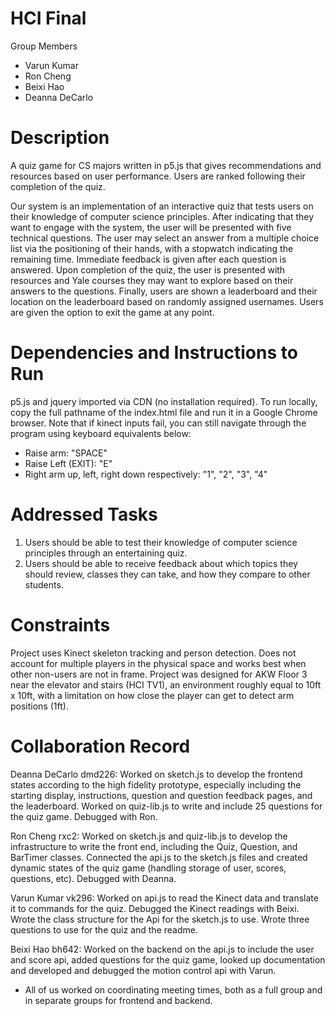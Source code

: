 # HCI Final
Group Members
- Varun Kumar
- Ron Cheng
- Beixi Hao
- Deanna DeCarlo

# Description
A quiz game for CS majors written in p5.js that gives recommendations and resources based on user performance. Users are ranked following their completion of the quiz.

Our system is an implementation of an interactive quiz that tests users on their knowledge of computer science principles. After indicating that they want to engage with the system, the user will be presented with five technical questions. The user may select an answer from a multiple choice list via the positioning of their hands, with a stopwatch indicating the remaining time. Immediate feedback is given after each question is answered. Upon completion of the quiz, the user is presented with resources and Yale courses they may want to explore based on their answers to the questions. Finally, users are shown a leaderboard and their location on the leaderboard based on randomly assigned usernames. Users are given the option to exit the game at any point.

# Dependencies and Instructions to Run
p5.js and jquery imported via CDN (no installation required). To run locally, copy the full pathname of the index.html file and run it in a Google Chrome browser. Note that if kinect inputs fail, you can still navigate through the program using keyboard equivalents below:
- Raise arm: "SPACE"
- Raise Left (EXIT): "E"
- Right arm up, left, right down respectively: "1", "2", "3", "4"

# Addressed Tasks
1. Users should be able to test their knowledge of computer science principles through an entertaining quiz.
2. Users should be able to receive feedback about which topics they should review, classes they can take, and how they compare to other students.

# Constraints
Project uses Kinect skeleton tracking and person detection. Does not account for multiple players in the physical space and works best when other non-users are not in frame. Project was designed for AKW Floor 3 near the elevator and stairs (HCI TV1), an environment roughly equal to 10ft x 10ft, with a limitation on how close the player can get to detect arm positions (1ft). 

# Collaboration Record
Deanna DeCarlo dmd226: Worked on sketch.js to develop the frontend states according to the high fidelity prototype, especially including the starting display, instructions, question and question feedback pages, and the leaderboard. Worked on quiz-lib.js to write and include 25 questions for the quiz game. Debugged with Ron.

Ron Cheng rxc2: Worked on sketch.js and quiz-lib.js to develop the infrastructure to write the front end, including the Quiz, Question, and BarTimer classes. Connected the api.js to the sketch.js files and created dynamic states of the quiz game (handling storage of user, scores, questions, etc). Debugged with Deanna.

Varun Kumar vk296: Worked on api.js to read the Kinect data and translate it to commands for the quiz. Debugged the Kinect readings with Beixi. Wrote the class structure for the Api for the sketch.js to use. Wrote three questions to use for the quiz and the readme.

Beixi Hao bh642: Worked on the backend on the api.js to include the user and score api, added questions for the quiz game, looked up documentation and developed and debugged the motion control api with Varun.

* All of us worked on coordinating meeting times, both as a full group and in separate groups for frontend and backend.
